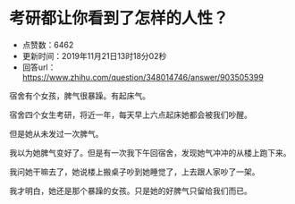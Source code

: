 # 考研都让你看到了怎样的人性？
- 点赞数：6462
- 更新时间：2019年11月21日13时18分02秒
- 回答url：https://www.zhihu.com/question/348014746/answer/903505399
<body>
 <p data-pid="42RtMriF">宿舍有个女孩，脾气很暴躁。有起床气。</p>
 <p data-pid="RQSEZyFm">宿舍四个女生考研，将近一年，每天早上六点起床她都会被我们吵醒。</p>
 <p data-pid="c-K1fgrT">但是她从未发过一次脾气。</p>
 <p data-pid="dHVMHtC8">我以为她脾气变好了。但是有一次我下午回宿舍，发现她气冲冲的从楼上跑下来。</p>
 <p data-pid="E8zuVCaD">我问她干嘛去了，她说楼上搬桌子吵到她睡觉了，上去跟人家吵了一架。</p>
 <p data-pid="5RUfSk4c">我才明白，她还是那个暴躁的女孩。只是她的好脾气只留给我们而已。</p>
</body>